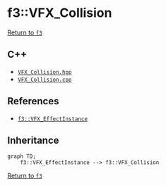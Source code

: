 # f3::VFX_Collision

[Return to `f3`](/docs/f3.md)

## C++

- [`VFX_Collision.hpp`](/src/f3/VFX_Collision.hpp)
- [`VFX_Collision.cpp`](/src/f3/VFX_Collision.cpp)

## References

- [`f3::VFX_EffectInstance`](/docs/f3/VFX_EffectInstance.md)

## Inheritance

```mermaid
graph TD;
    f3::VFX_EffectInstance --> f3::VFX_Collision
```

[Return to `f3`](/docs/f3.md)